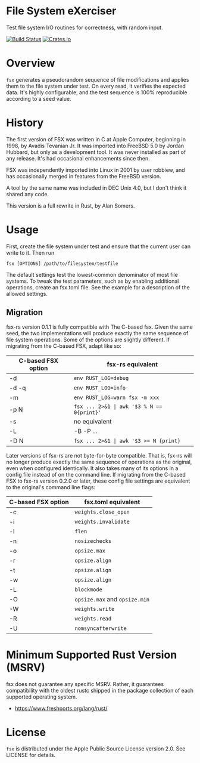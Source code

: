 # File System eXerciser

Test file system I/O routines for correctness, with random input.

[![Build Status](https://api.cirrus-ci.com/github/asomers/fsx-rs.svg)](https://cirrus-ci.com/github/asomers/fsx-rs)
[![Crates.io](https://img.shields.io/crates/v/fsx.svg)](https://crates.io/crates/fsx)

# Overview

`fsx` generates a pseudorandom sequence of file modifications and applies them
to the file system under test.  On every read, it verifies the expected data.
It's highly configurable, and the test sequence is 100% reproducible according
to a seed value.

# History

The first version of FSX was written in C at Apple Computer, beginning in 1998,
by Avadis Tevanian Jr.  It was imported into FreeBSD 5.0 by Jordan Hubbard, but
only as a development tool.  It was never installed as part of any release.
It's had occasional enhancements since then.

FSX was independently imported into Linux in 2001 by user robbiew, and has
occasionally merged in features from the FreeBSD version.

A tool by the same name was included in DEC Unix 4.0, but I don't think it
shared any code.

This version is a full rewrite in Rust, by Alan Somers.

# Usage

First, create the file system under test and ensure that the current user can
write to it.  Then run

`fsx [OPTIONS] /path/to/filesystem/testfile`

The default settings test the lowest-common denominator of most file systems.
To tweak the test parameters, such as by enabling additional operations, create
an fsx.toml file.  See the example for a description of the allowed settings.

## Migration

fsx-rs version 0.1.1 is fully compatible with The C-based fsx.  Given the same
seed, the two implementations will produce exactly the same sequence of file
system operations.  Some of the options are slightly different.  If migrating
from the C-based FSX, adapt like so:

| C-based FSX option | fsx-rs equivalent                          |
| ------------------ | ------------------------------------------ |
| -d                 | `env RUST_LOG=debug`                       |
| -d -q              | `env RUST_LOG=info`                        |
| -m                 | `env RUST_LOG=warn fsx -m xxx`             |
| -p N               | `fsx ... 2>&1 \| awk '$3 % N == 0{print}'` |
| -s                 | no equivalent                              |
| -L                 | -B -P ...                                  |
| -D N               | `fsx ... 2>&1 \| awk '$3 >= N {print}`     |

Later versions of fsx-rs are not byte-for-byte compatible.  That is, fsx-rs
will no longer produce exactly the same sequence of operations as the original,
even when configured identically.  It also takes many of its options in a
config file instead of on the command line.  If migrating from the C-based FSX
to fsx-rs version 0.2.0 or later, these config file settings are equivalent to
the original's command line flags:

| C-based FSX option | fsx.toml equivalent                        |
| ------------------ | ------------------------------------------ |
| -c                 | `weights.close_open`                       |
| -i                 | `weights.invalidate`                       |
| -l                 | `flen`                                     |
| -n                 | `nosizechecks`                             |
| -o                 | `opsize.max`                               |
| -r                 | `opsize.align`                             |
| -t                 | `opsize.align`                             |
| -w                 | `opsize.align`                             |
| -L                 | `blockmode`                                |
| -O                 | `opsize.max` and `opsize.min`              |
| -W                 | `weights.write`                            |
| -R                 | `weights.read`                             |
| -U                 | `nomsyncafterwrite`                        |

# Minimum Supported Rust Version (MSRV)

fsx does not guarantee any specific MSRV.  Rather, it guarantees compatibility
with the oldest rustc shipped in the package collection of each supported
operating system.

* https://www.freshports.org/lang/rust/

# License

`fsx` is distributed under the Apple Public Source License version 2.0.  See
LICENSE for details.
